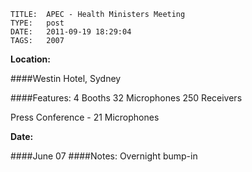     
    TITLE: 	APEC - Health Ministers Meeting	
    TYPE: 	post	
    DATE: 	2011-09-19 18:29:04	
    TAGS: 	2007	


**Location:**




 ####Westin Hotel, Sydney



 ####Features:
 4 Booths
 32 Microphones
 250 Receivers



 Press Conference - 21 Microphones


**Date:**




 ####June 07
 ####Notes:
 Overnight bump-in






















